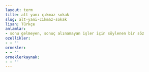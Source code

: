```yaml
---
layout: term
title: alt yanı çıkmaz sokak
slug: alt-yani-cikmaz-sokak
lisan: Türkçe
anlamlar:
- sonu gelmeyen, sonuç alınamayan işler için söylenen bir söz
ozellikler:
- - ''
ornekler:
- - ''
orneklerkaynak:
- - ''
---
```

